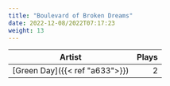 ```yaml
---
title: "Boulevard of Broken Dreams"
date: 2022-12-08/2022T07:17:23
weight: 13
---
```




 Artist | Plays 
----- | -----:
[Green Day]({{< ref "a633">}}) | 2
